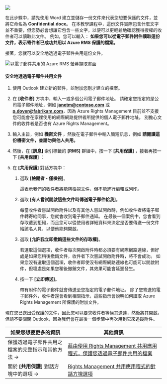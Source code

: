 ![](../media/AzRMS_QuickStartSteps3.PNG)

在此步驟中，請先使用 Word 建立並儲存一份文件來代表您想要保護的文件，並將它命名為 **Confidential.docx**。 在本教學課程中，這份文件實際包含什麼文字並不重要，但您勢必會想讓它包含一些文字，以便可以更輕鬆地確認獲得授權的收件者可以讀取此文件。 例如，您可以輸入： **如果您可以從電子郵件附件讀取這份文件，表示寄件者已成功共用以 Azure RMS 保護的檔案。**

接著，您就可以安全地透過電子郵件共用這份文件。

![以電子郵件共用的 Azure RMS 螢幕擷取畫面](../media/AzRMS_Tutorial_3_Screenshots.png)

#### 安全地透過電子郵件共用文件

1.  使用 Outlook 建立新的郵件，並附加您剛才建立的檔案。

2.  在 **[收件者]** 方塊中，輸入一或多個公司電子郵件地址。 請確定您指定的是公司電子郵件地址，例如 **janetm@contoso.com** 或 **p.dover@fabrikam.com**，因為 Azure Rights Management 目前並不支援您可能會在家裡使用的網際網路提供者所提供的個人電子郵件地址。 別擔心文件的收件者是否也有 Azure Rights Management。

3.  輸入主旨，例如  **機密文件** ，然後在電子郵件中輸入簡短訊息，例如 **請閱讀這份機密文件，並請勿與他人共用。**

4.  然後，在 **[訊息]** 索引標籤的 **[RMS]** 群組中，按一下 **[共用保護]** ，接著再按一下 **[共用保護]** ：

5.  在 **[共用保護]** 對話方塊中：

    1.  選取 **[檢閱者 - 僅檢視]**。

        這表示我們的收件者將能夠檢視文件，但不能進行編輯或列印。

    2.  選取 **[有人嘗試開啟這些文件時傳送電子郵件給我]**。

        每當收件者嘗試開啟附件以及有其他人嘗試開啟時，例如收件者將電子郵件轉寄給同事，您就會收到電子郵件通知。 在最後一個案例中，您會看到存取遭到拒絕，而且您可以從使用者詳細資料來決定是否要傳送一份文件給該名人員，以便他能夠開啟。

    3.  選取 **[允許我立即撤銷這些文件的存取權]**。

        若選取這個選項，收件者每次開啟附件時都必須要有網際網路連線，但好處是如果您稍後撤銷文件，收件者下次嘗試開啟附件時，將不會成功。 如果您沒有選取這個選項，收件者即使沒有網際網路連線也可能可以開啟附件，但壞處是如果您稍後撤銷文件，其效果可能會延遲發生。

    4.  按一下 **[立即傳送]**。

        帶有附件的電子郵件就會傳送至您指定的電子郵件地址。 除了您寄送的電子郵件外，收件者還會看到相關指示，這些指示會說明如何讀取 Azure Rights Management 所保護的附加文件。

現在您已送出受保護的文件，因此您可以要求收件者等候其送達，然後將其開啟。 但請不要關閉 Outlook，因為我們會在最後一個步驟中再次用到它來追蹤附件。

|如果您想要更多的資訊|其他資訊|
|--------------------------------|--------------------------|
|保護透過電子郵件共用之檔案的完整指示和其他方法   →|[藉由使用 Rights Management 共用應用程式，保護您透過電子郵件共用的檔案](../rms-client/sharing-app-protect-by-email.md)|
|關於 **[共用保護]** 對話方塊中的選項   →|[Rights Management 共用應用程式的對話方塊選項](../rms-client/sharing-app-dialog-box.md)|


<!--HONumber=Jun16_HO4-->


